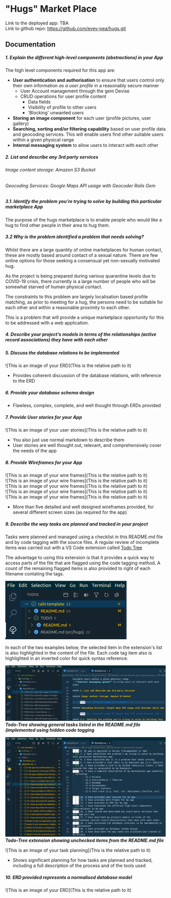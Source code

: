 # "Hugs" Market Place

Link to the deployed app: TBA  
Link to github repo: https://github.com/evey-pea/hugs.git 

## Documentation

##### 1. Explain the different high-level components (abstractions) in your App

The high level components required for this app are:

- **User authentication and authorisation** to ensure that users control only their own information *as a user profile* in a reasonably secure manner
  - User Account management through the gem Devise
  - CRUD operations for user profile content  
      -  Data fields
      -  Visibility of profile to other users
      -  'Blocking' unwanted users
- **Storing an image component** for each user (profile pictures, user gallery)
- **Searching, sorting and/or filtering capability** based on user profile data and geocoding services. This will enable users find other suitable users within a given physical range
- **Internal messaging system** to allow users to interact with each other

##### 2. List and describe any 3rd party services

###### Image content storage: Amazon S3 Bucket

<!-- #TODO Doc: Describe usage of S3 Bucket -->

###### Geocoding Services: Google Maps API usage with Geocoder Rails Gem

<!-- #TODO Doc: Describe usage of Google Maps API using Geocoder gem-->

##### 3.1. Identify the problem you’re trying to solve by building this particular marketplace App

The purpose of the hugs marketplace is to enable people who would like a hug to find other people in their area to hug them.

##### 3.2 Why is the problem identified a problem that needs solving?

Whilst there are a large quantity of online marketplaces for human contact, these are mostly based around contact of a sexual nature. There are few online options for those seeking a consensual yet non-sexually motivated hug.

As the project is being prepared during various quarantine levels due to COVID-19 crisis, there  currently is a large number of people who will be somewhat starved of human physical contact.

The constraints to this problem are largely localisation based profile matching, as prior to meeting for a hug, the persons need to be suitable for each other and within a reasonable proximity to each other.

This is a problem that will provide a unique marketplace opportunity for this to be addressed with a web application.

##### 4. Describe your project’s models in terms of the relationships (active record associations) they have with each other

<!-- #TODO Doc: Complete discussion of the project’s models with an understanding of how its active record associations function -->


##### 5. Discuss the database relations to be implemented

<!-- #TODO Doc: ERD DB Relationship table -->
![This is an image of your ERD](This is the relative path to it)

<!-- #TODO Doc: ERD Explanation -->
* Provides coherent discussion of the database relations, with reference to the ERD


##### 6. Provide your database schema design

<!-- #TODO Doc: DB Schema design -->
* Flawless, complex, complete, and well thought through ERDs provided

##### 7. Provide User stories for your App

<!-- #TODO Doc: 5 User Stories -->
![This is an image of your user stories](This is the relative path to it)

* You also just use normal markdown to describe them
* User stories are well thought out, relevant, and comprehensively cover the needs of the app

##### 8. Provide Wireframes for your App

<!-- #TODO -Doc: 5 (min) Wireframes -->
![This is an image of your wire frames](This is the relative path to it)  
![This is an image of your wire frames](This is the relative path to it)  
![This is an image of your wire frames](This is the relative path to it)  
![This is an image of your wire frames](This is the relative path to it)  
![This is an image of your wire frames](This is the relative path to it)  

* More than five detailed and well designed wireframes provided, for several different screen sizes (as required for the app)

##### 9. Describe the way tasks are planned and tracked in your project

Tasks were planned and managed using a checklist in this README.md file and by code tagging with the source files. A regular review of incomplete items was carried out with a VS Code extension called [Todo Tree](https://marketplace.visualstudio.com/items?itemName=Gruntfuggly.todo-tree&ssr=false#overview)

The advantage to using this extension is that it provides a quick way to access parts of the file that are flagged using the code tagging method. A count of the remaining flagged items is also provided to right of each filename contating the tags.

![Todo-Tree extension menu containing files and their code tag counts](/docs/todo-tree-03.png)  

In each of the two examples below, the selected item in the extension's list is also highlighted in the content of the file. Each code tag item also is highlighted in an inverted color for quick syntax reference.

![Overall task list planning in the Toto-Tree extension navigation pane](/docs/todo-tree-01.png)  
***Todo-Tree showing general tasks listed in the README.md file (implemented using hidden code tagging***


![Incomplete checkbox items in the Toto-Tree extension navigation pane](/docs/todo-tree-02.png)  
***Todo-Tree extension showing unchecked items from the README.md file***

![This is an image of your task planning](This is the relative path to it)  

* Shows significant planning for how tasks are planned and tracked, including a full description of the process and of the tools used

##### 10. ERD provided represents a normalised database model

<!-- #TODO Doc: ERD DB Model with no duplication and ideal definition of entities-->
![This is an image of your ERD](This is the relative path to it)